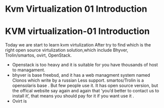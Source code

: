 # Kvm Virtualization 01 Introduction


# KVM virtualization-01 Introduction
Today we are start to learn kvm virtulization After try to find which is the right open source virtulization solution,which include Bhyver, Trolin/smartos, ovirt, OpenStack.

  - Openstack is too heavy and it is suitable for you have thousands of host to managament.
  - bhyver is base freebsd, and it has a web managment system named Clonos which write by a russian Less support.
smartos/Trolin is a opensolaris base . But few people use it. It has open source version, but the offical website say again and again that ‘you’d better to contact us to install it’, that means you should pay for it if you want use it .
  - Ovirt is

